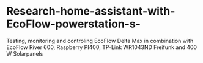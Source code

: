 # Research-home-assistant-with-EcoFlow-powerstation-s-
Testing, monitoring and controling EcoFlow Delta Max in combination with EcoFlow River 600, Raspberry PI400, TP-Link WR1043ND Freifunk and 400 W Solarpanels
